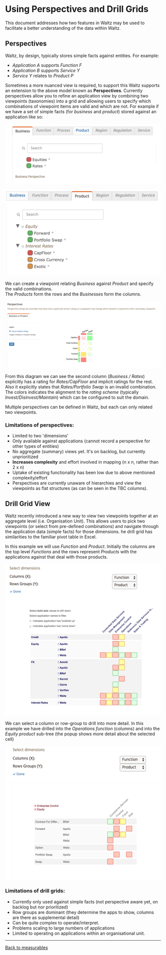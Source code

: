 # Using Perspectives and Drill Grids

This document addresses how two features in Waltz may be used to facilitate a better understanding of the 
data within Waltz.

## Perspectives

Waltz, by design, typically stores simple facts against entities.  For example:

- _Application A_ supports _Function F_
- _Application B_ supports _Service Y_
- _Service Y_ relates to _Product P_

Sometimes a more nuanced view is required, to support this Waltz supports an extension to the above model 
known as **Perspectives**.  Currently perspectives allow you to refine an application view by combining two 
viewpoints (taxonomies) into a grid and allowing users to specify which combinations of viewpoint items 
are valid and which are not.  For example if we have a set of simple facts (for _business_ and 
_product_) stored against an application like so:

![Business Ratings](images/business_ratings.png)

![Product Ratings](images/product_ratings.png)


We can create a viewpoint relating _Business_ against _Product_ and specify the valid combinations.  
The _Products_ form the rows and the _Businesses_ form the columns.

![Perspective](images/business_product_perspective.png)

From this diagram we can see the second column (_Business / Rates_) explicitly has a rating 
for _Rates/CapFloor_ and implicit ratings for the rest.  Also it explicitly states 
that _Rates/Portfolio Swap_ is an invalid combination. The colors indicates the alignment
to the *rating scheme* (typically _Invest/Disinvest/Maintain_) which can be configured to 
suit the domain.  

Multiple perspectives can be defined in Waltz, but each can only related two viewpoints.


### Limitations of perspectives:

- Limited to two 'dimensions'
- Only available against applications (cannot record a perspective for other types of entities)
- No aggregate (summary) views yet. It's on backlog, but currently unprioritized
- **Increases complexity** and effort involved in mapping (n x n, rather than 2 x n)
- Uptake of existing functionality has been low due to above mentioned complexity/effort
- Perspectives are currently unaware of hierarchies and view the viewpoints as flat structures
  (as can be seen in the TBC columns).


## Drill Grid View

Waltz recently introduced a new way to view two viewpoints together at an aggregate level 
(i.e. Organisation Unit).  This allows users to pick two viewpoints (or select from pre-defined 
combinations) and navigate through the application data (simple facts) for those dimensions. 
 he drill grid has similarities to the familiar pivot table in Excel. 

In this example we will use _Function_ and _Product_.  Initially the columns are the top level 
_Functions_ and the rows represent _Products_ with the applications against that deal with those
 products.

![Drill Grid](images/drill_grid_1.png)
 
We can select a column or row-group to drill into more detail.  In this example we have drilled into 
the _Operations function_ (columns) and into the _Equity product_ sub-tree (the popup shows more detail about the selected cell)
 
![Drill Grid](images/drill_grid_2.png)
 
### Limitations of drill grids:
- Currently only used against simple facts (not perspective aware yet, on backlog but nor prioritized)
- Row groups are dominant (they determine the apps to show, columns are there as supplemental detail)
- Can be quite complex to operate/interpret.
- Problems scaling to large numbers of applications
- Limited to operating on applications within an organisational unit.

---
[Back to measurables](measurables.md)